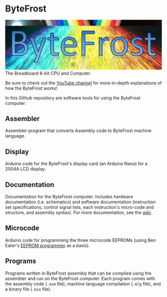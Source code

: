 # ByteFrost 
![ByteFrost Logo](Logo.png)
The Breadboard 8-bit CPU and Computer

Be sure to check out the [YouTube channel](https://www.youtube.com/@bytefrost) for more in-depth explanations of how the ByteFrost works!

In this Github repository are software tools for using the ByteFrost computer:

## Assembler
Assembler program that converts Assembly code to ByteFrost machine language.

## Display
Arduino code for the ByteFrost's display card (an Arduino Nano) for a 2004A LCD display.

## Documentation
Documentation for the ByteFrost computer. Includes hardware documentation (i.e. schematics) and software documentation (instruction set specifications, control signal lists, each instruction's micro-code and structure, and assembly syntax). For more documentation, see the [wiki](https://github.com/gilkeidar/ByteFrost/wiki).

## Microcode
Arduino code for programming the three microcode EEPROMs (using Ben Eater's [EEPROM programmer](https://github.com/beneater/eeprom-programmer/blob/master/eeprom-programmer/eeprom-programmer.ino) as a basis).

## Programs
Programs written in ByteFrost assembly that can be compiled using the assembler and run on the ByteFrost computer. Each program comes with the assembly code (`.asm` file), machine language compilation (`.mlg` file), and a binary file (`.bin` file).
